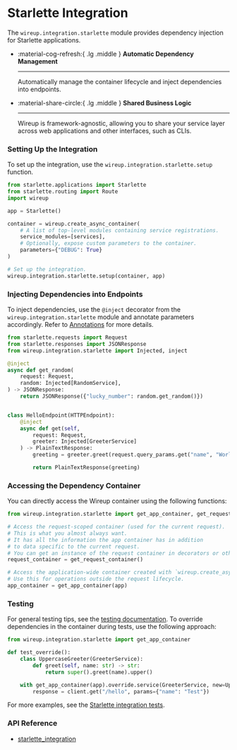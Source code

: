 # Starlette Integration

The `wireup.integration.starlette` module provides dependency injection for Starlette applications.

<div class="grid cards annotate" markdown>

-   :material-cog-refresh:{ .lg .middle } __Automatic Dependency Management__

    ---

    Automatically manage the container lifecycle and inject dependencies into endpoints.

-   :material-share-circle:{ .lg .middle } __Shared Business Logic__

    ---

    Wireup is framework-agnostic, allowing you to share your service layer across web applications and other interfaces, such as CLIs.
</div>

### Setting Up the Integration

To set up the integration, use the `wireup.integration.starlette.setup` function.

```python
from starlette.applications import Starlette
from starlette.routing import Route
import wireup

app = Starlette()

container = wireup.create_async_container(
    # A list of top-level modules containing service registrations.
    service_modules=[services],
    # Optionally, expose custom parameters to the container.
    parameters={"DEBUG": True}
)

# Set up the integration.
wireup.integration.starlette.setup(container, app)
```

### Injecting Dependencies into Endpoints

To inject dependencies, use the `@inject` decorator from the `wireup.integration.starlette` module and annotate parameters accordingly. Refer to [Annotations](../../annotations.md) for more details.

```python title="Starlette Endpoint" hl_lines="3 5 8 14 17"
from starlette.requests import Request
from starlette.responses import JSONResponse
from wireup.integration.starlette import Injected, inject

@inject
async def get_random(
    request: Request, 
    random: Injected[RandomService],
) -> JSONResponse:
    return JSONResponse({"lucky_number": random.get_random()})


class HelloEndpoint(HTTPEndpoint):
    @inject
    async def get(self,
        request: Request,
        greeter: Injected[GreeterService]
    ) -> PlainTextResponse:
        greeting = greeter.greet(request.query_params.get("name", "World"))

        return PlainTextResponse(greeting)
```

### Accessing the Dependency Container

You can directly access the Wireup container using the following functions:

```python
from wireup.integration.starlette import get_app_container, get_request_container

# Access the request-scoped container (used for the current request).
# This is what you almost always want.
# It has all the information the app container has in addition
# to data specific to the current request.
# You can get an instance of the request container in decorators or other middleware.
request_container = get_request_container()

# Access the application-wide container created with `wireup.create_async_container`.
# Use this for operations outside the request lifecycle.
app_container = get_app_container(app)
```

### Testing

For general testing tips, see the [testing documentation](../../testing.md). To override dependencies in the container during tests, use the following approach:

```python title="test_thing.py"
from wireup.integration.starlette import get_app_container

def test_override():
    class UppercaseGreeter(GreeterService):
        def greet(self, name: str) -> str:
            return super().greet(name).upper()

    with get_app_container(app).override.service(GreeterService, new=UppercaseGreeter()):
        response = client.get("/hello", params={"name": "Test"})
```

For more examples, see the [Starlette integration tests](https://github.com/maldoinc/wireup/blob/master/test/integration/starlette/test_starlette_integration.py).

### API Reference

* [starlette_integration](../../class/starlette_integration.md)
